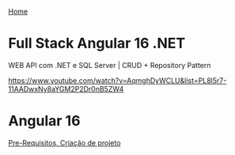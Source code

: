 <div> 
<p><a href="https://github.com/JosiTubaroski/Development/blob/main/README.md">Home</a></p>
</div> 

# Full Stack Angular 16 .NET

WEB API com .NET e SQL Server | CRUD + Repository Pattern

https://www.youtube.com/watch?v=AqmghDyWCLU&list=PL8l5r7-11AADwxNy8aYGM2P2Dr0nB5ZW4

# Angular 16

<div> 
<p><a href="https://github.com/JosiTubaroski/Anglular16/blob/main/README.md">Pre-Requisitos, Criação de projeto</a></p>
</div> 

